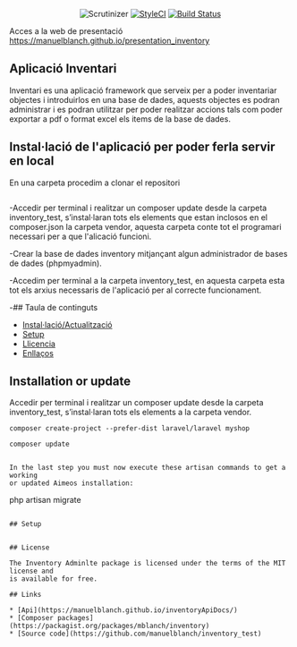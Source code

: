 <p align="center">
<img src="https://scrutinizer-ci.com/g/manuelblanch/inventory_test/badges/quality-score.png?b=master" alt="Scrutinizer"></a>
<a href="https://styleci.io/repos/74695706"><img src="https://styleci.io/repos/74695706/shield?branch=master" alt="StyleCI"></a>
<a href="https://travis-ci.org/manuelblanch/inventory_test"><img src="https://travis-ci.org/manuelblanch/inventory_test.svg?branch=master" alt="Build Status"></a>


</p>

Acces a la web de presentació https://manuelblanch.github.io/presentation_inventory

## Aplicació Inventari

Inventari es una aplicació framework que serveix per a poder inventariar objectes i introduirlos en una base de dades, aquests objectes es podran administrar i es podran utilitzar per poder realitzar accions tals com poder exportar a pdf o format excel els items de la base de dades.

## Instal·lació de l'aplicació per poder ferla servir en local

En una carpeta procedim a clonar el repositori

```git clone https://github.com/manuelblanch/inventory_test
```

-Accedir per terminal i realitzar un composer update desde la carpeta inventory_test, s’instal·laran tots els elements que estan inclosos en el composer.json la carpeta vendor, aquesta carpeta conte tot el programari necessari per a que l'alicació funcioni.

-Crear la base de dades inventory mitjançant algun administrador de bases de dades (phpmyadmin).


-Accedim per terminal a la carpeta inventory_test, en aquesta carpeta esta tot els arxius necessaris de l'aplicació per al correcte funcionament.

-## Taula de continguts

- [Instal·lació/Actualització](#instal·lació-o-actualitzacio)
- [Setup](#setup)
- [Llicencia](#llicencia)
- [Enllaços](#enllaços)


## Installation or update

Accedir per terminal i realitzar un composer update desde la carpeta inventory_test, s’instal·laran tots els elements a la carpeta vendor.

```
composer create-project --prefer-dist laravel/laravel myshop
```

`composer update`


```

In the last step you must now execute these artisan commands to get a working
or updated Aimeos installation:

```
php artisan migrate

```

## Setup


## License

The Inventory Adminlte package is licensed under the terms of the MIT license and
is available for free.

## Links

* [Api](https://manuelblanch.github.io/inventoryApiDocs/)
* [Composer packages](https://packagist.org/packages/mblanch/inventory)
* [Source code](https://github.com/manuelblanch/inventory_test)
